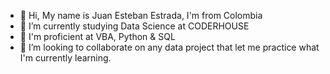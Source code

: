 - 👋 Hi, My name is Juan Esteban Estrada, I'm from Colombia
- 🌱 I’m currently studying Data Science at CODERHOUSE
- 👀 I'm proficient at VBA, Python & SQL
- 💞️ I’m looking to collaborate on any data project that let me practice what I'm currently learning.

<!---
juanestradaherrera/juanestradaherrera is a ✨ special ✨ repository because its `README.md` (this file) appears on your GitHub profile.
You can click the Preview link to take a look at your changes.
--->
